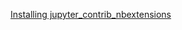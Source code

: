 [Installing jupyter_contrib_nbextensions](https://jupyter-contrib-nbextensions.readthedocs.io/en/latest/install.html)
